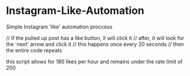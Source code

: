 # Instagram-Like-Automation
Simple Instagram 'like' automation proccess 

// if the pulled up post has a like button, it will click it
// after, it will look for the 'next' arrow and click it
// this happens once every 20 seconds
// then the entire code repeats


this script allows for 180 likes per hour and remains under the rate limit of 200
